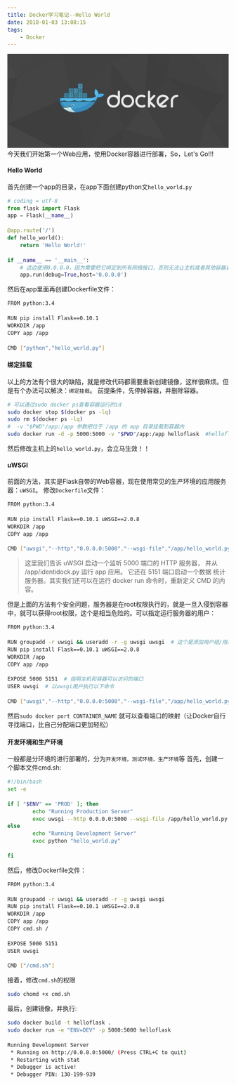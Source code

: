 ```yaml
---
title: Docker学习笔记--Hello World
date: 2018-01-03 13:08:15
tags:
    - Docker
---
```

!["Docker"](/images/docker.jpg)
今天我们开始第一个Web应用，使用Docker容器进行部署，So，Let's Go!!!

#### Hello World
首先创建一个app的目录，在app下面创建python文`hello_world.py`
```python
# coding = utf-8
from flask import Flask
app = Flask(__name__)

@app.route('/')
def hello_world():
    return 'Hello World!'

if __name__ == '__main__':
    # 这边使用0.0.0.0，因为需要把它绑定到所有网络接口，否则无法让主机或者其他容器访问到
    app.run(debug=True,host='0.0.0.0')
```
然后在app里面再创建Dockerfile文件：
<!--more-->
```bash
FROM python:3.4

RUN pip install Flask==0.10.1
WORKDIR /app
COPY app /app

CMD ["python","hello_world.py"]
```

#### 绑定挂载
以上的方法有个很大的缺陷，就是修改代码都需要重新创建镜像，这样很麻烦。但是有个办法可以解决：`绑定挂载`。
前提条件，先停掉容器，并删除容器。
```bash
# 可以通过sudo docker ps查看容器运行的id
sudo docker stop $(docker ps -lq)
sudo rm $(docker ps -lq)
#  -v "$PWD"/app:/app 参数把位于 /app 的 app 目录挂载到容器内
sudo docker run -d -p 5000:5000 -v "$PWD"/app:/app helloflask  #helloflask 是镜像的名称
```
然后修改主机上的`hello_world.py`，会立马生效！！

#### uWSGI
前面的方法，其实是Flask自带的Web容器，现在使用常见的生产环境的应用服务器：`uWSGI`。
修改`Dockerfile`文件：
```bash
FROM python:3.4

RUN pip install Flask==0.10.1 uWSGI==2.0.8
WORKDIR /app
COPY app /app

CMD ["uwsgi","--http","0.0.0.0:5000","--wsgi-file","/app/hello_world.py","--callable","app","--stats","0.0.0.0:5151"]
```

>这里我们告诉 uWSGI 启动一个监听 5000 端口的
HTTP 服务器， 并从 /app/identidock.py 运行 app 应用。 它还在 5151 端口启动一个数据
统计服务器。其实我们还可以在运行 docker run 命令时，重新定义 CMD 的内容。

但是上面的方法有个安全问题，服务器是在root权限执行的，就是一旦入侵到容器中，就可以获得root权限，这个是相当危险的。可以指定运行服务器的用户：
```bash
FROM python:3.4

RUN groupadd -r uwsgi && useradd -r -g uwsgi uwsgi  # 这个是添加用户组/用户
RUN pip install Flask==0.10.1 uWSGI==2.0.8
WORKDIR /app
COPY app /app

EXPOSE 5000 5151  # 指明主机和容器可以访问的端口
USER uwsgi  # 以uwsgi用户执行以下命令

CMD ["uwsgi","--http","0.0.0.0:5000","--wsgi-file","/app/hello_world.py","--callable","app","--stats","0.0.0.0:5151"]
```
然后`sudo docker port CONTAINER_NAME` 就可以查看端口的映射（让Docker自行寻找端口，比自己分配端口更加轻松）

#### 开发环境和生产环境
一般都是分环境的进行部署的，分为`开发环境，测试环境，生产环境`等
首先，创建一个脚本文件cmd.sh:
```bash
#!/bin/bash
set -e

if [ "$ENV" == 'PROD' ]; then
        echo "Running Production Server"
        exec uwsgi --http 0.0.0.0:5000 --wsgi-file /app/hello_world.py --callable app --stats 0.0.0.0:5151
else
        echo "Running Development Server"
        exec python "hello_world.py"

fi
```
然后，修改Dockerfile文件：
```bash
FROM python:3.4

RUN groupadd -r uwsgi && useradd -r -g uwsgi uwsgi
RUN pip install Flask==0.10.1 uWSGI==2.0.8
WORKDIR /app
COPY app /app
COPY cmd.sh /

EXPOSE 5000 5151
USER uwsgi

CMD ["/cmd.sh"]
```
接着，修改`cmd.sh`的权限
```bash
sudo chomd +x cmd.sh
```
最后，创建镜像，并执行:
```bash
sudo docker build -t helloflask .
sudo docker run -e "ENV=DEV" -p 5000:5000 helloflask

Running Development Server
 * Running on http://0.0.0.0:5000/ (Press CTRL+C to quit)
 * Restarting with stat
 * Debugger is active!
 * Debugger PIN: 130-199-939
```